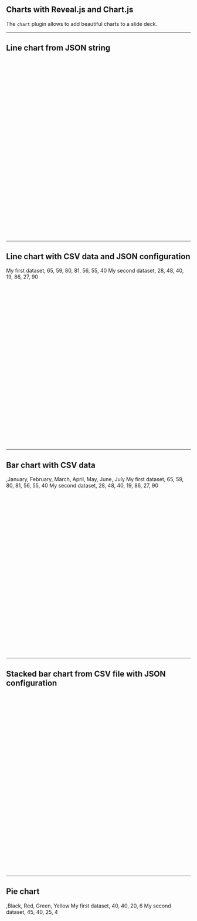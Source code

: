 ## Charts with Reveal.js and Chart.js

The `chart` plugin allows to add beautiful charts to a slide deck.

---

## Line chart from JSON string

<div style="height:480px">
<canvas data-chart="line" >
<!--
{
 "data": {
  "labels": ["January"," February"," March"," April"," May"," June"," July"],
  "datasets":[
   {
    "data":[65,59,80,81,56,55,40],
    "label":"My first dataset","backgroundColor":"rgba(20,220,220,.8)",
    "borderColor": "rgba(20,220,220,.8)"
   },
   {
    "data":[28,48,40,19,86,27,90],
    "label":"My second dataset","backgroundColor":"rgba(220,120,120,.8)",
    "borderColor": "rgba(220,120,120,.8)"
   }
  ]
 }
}
-->
</canvas>
</div>

---

## Line chart with CSV data and JSON configuration

<div style="height:480px">
<canvas data-chart="line" >
My first dataset,  65, 59, 80, 81, 56, 55, 40
<!-- This is a comment -->
My second dataset, 28, 48, 40, 19, 86, 27, 90
<!-- 
{ 
"data" : {
	"labels" : ["Enero", "Febrero", "Marzo", "Avril", "Mayo", "Junio", "Julio"],
	"datasets" : [{ "borderColor": "#0f0", "borderDash": ["5","10"] }, { "borderColor": "#0ff" } ]
	}
}
-->
</canvas>
</div>

---

## Bar chart with CSV data

<div style="height:480px">
<canvas data-chart="bar" >
,January, February, March, April, May, June, July
My first dataset, 65, 59, 80, 81, 56, 55, 40
My second dataset, 28, 48, 40, 19, 86, 27, 90
</canvas>
</div>

---

## Stacked bar chart from CSV file with JSON configuration

<div style="height:480px">
<canvas data-chart="bar" data-chart-src="chart/data.csv">
<!-- 
{
"data" : {
"datasets" : [{ "backgroundColor": "#0f0" }, { "backgroundColor": "#0ff" } ]
},
"options": { "scales": { "x": { "stacked": true }, "y": { "stacked": true } } }
}
-->
</canvas>
</div>

---

## Pie chart

<div style="height:480px">
<canvas data-chart="pie">
,Black, Red, Green, Yellow
My first dataset, 40, 40, 20, 6
My second dataset, 45, 40, 25, 4
</canvas>
</div>

